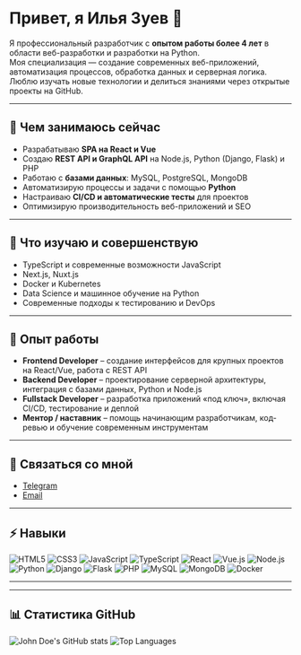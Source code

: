 # Привет, я Илья Зуев 👋

Я профессиональный разработчик с **опытом работы более 4 лет** в области веб-разработки и разработки на Python.  
Моя специализация — создание современных веб-приложений, автоматизация процессов, обработка данных и серверная логика. Люблю изучать новые технологии и делиться знаниями через открытые проекты на GitHub.

---

## 🔭 Чем занимаюсь сейчас
- Разрабатываю **SPA на React и Vue**
- Создаю **REST API и GraphQL API** на Node.js, Python (Django, Flask) и PHP
- Работаю с **базами данных**: MySQL, PostgreSQL, MongoDB
- Автоматизирую процессы и задачи с помощью **Python**
- Настраиваю **CI/CD и автоматические тесты** для проектов
- Оптимизирую производительность веб-приложений и SEO

---

## 🌱 Что изучаю и совершенствую
- TypeScript и современные возможности JavaScript
- Next.js, Nuxt.js
- Docker и Kubernetes
- Data Science и машинное обучение на Python
- Современные подходы к тестированию и DevOps

---

## 💼 Опыт работы
- **Frontend Developer** – создание интерфейсов для крупных проектов на React/Vue, работа с REST API  
- **Backend Developer** – проектирование серверной архитектуры, интеграция с базами данных, Python и Node.js  
- **Fullstack Developer** – разработка приложений «под ключ», включая CI/CD, тестирование и деплой  
- **Ментор / наставник** – помощь начинающим разработчикам, код-ревью и обучение современным инструментам  

---

## 💬 Связаться со мной
- [Telegram](https://t.me/onlyzyev)
- [Email](shopzyev@gmail.com)
---

## ⚡ Навыки
![HTML5](https://img.shields.io/badge/HTML5-E34F26?style=flat-square&logo=html5&logoColor=white)
![CSS3](https://img.shields.io/badge/CSS3-1572B6?style=flat-square&logo=css3&logoColor=white)
![JavaScript](https://img.shields.io/badge/JavaScript-F7DF1E?style=flat-square&logo=javascript&logoColor=black)
![TypeScript](https://img.shields.io/badge/TypeScript-3178C6?style=flat-square&logo=typescript&logoColor=white)
![React](https://img.shields.io/badge/React-61DAFB?style=flat-square&logo=react&logoColor=black)
![Vue.js](https://img.shields.io/badge/Vue.js-4FC08D?style=flat-square&logo=vue.js&logoColor=white)
![Node.js](https://img.shields.io/badge/Node.js-339933?style=flat-square&logo=node.js&logoColor=white)
![Python](https://img.shields.io/badge/Python-3776AB?style=flat-square&logo=python&logoColor=white)
![Django](https://img.shields.io/badge/Django-092E20?style=flat-square&logo=django&logoColor=white)
![Flask](https://img.shields.io/badge/Flask-000000?style=flat-square&logo=flask&logoColor=white)
![PHP](https://img.shields.io/badge/PHP-777BB4?style=flat-square&logo=php&logoColor=white)
![MySQL](https://img.shields.io/badge/MySQL-4479A1?style=flat-square&logo=mysql&logoColor=white)
![MongoDB](https://img.shields.io/badge/MongoDB-47A248?style=flat-square&logo=mongodb&logoColor=white)
![Docker](https://img.shields.io/badge/Docker-2496ED?style=flat-square&logo=docker&logoColor=white)

---

---

## 📊 Статистика GitHub
![John Doe's GitHub stats](https://github-readme-stats.vercel.app/api?username=john-doe&show_icons=true&theme=radical)
![Top Languages](https://github-readme-stats.vercel.app/api/top-langs/?username=john-doe&layout=compact)

